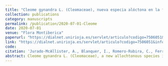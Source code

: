 ```yaml
---
title: "Cleome gynandra L. (Cleomaceae), nueva especia alóctona en la flora continental europea continental"
collection: publications
category: manuscripts
permalink: /publication/2020-07-01-Cleome
date: 2020-07-01
venue: "Flora Montiberica"
paperurl: "https://dialnet.unirioja.es/servlet/articulo?codigo=7506051&info=resume"
link: "https://dialnet.unirioja.es/servlet/articulo?codigo=7506051&info=resumen"
code: 
citation: 'Jurado-McAllister, A., Blanquer, I., Romero-Rubira, C., Ferrando-Pardo I., Laguna, E. y Ferrer-Gallego P. (2020). Cleome gynandra L. (Cleomaceae), nueva especie alóctona en la flora europea. Flora Monteiberica, 77. 86-90'   
abstract: Cleome gynandra L. (Cleomaceae), a new allochtonous species in the European continental flora. A new exotic plant species to Europe, Cleome gynandra L. (Cleomaceae), has been detected in Valencia (Spain), using the ‘seed stowaway’ strategy in horticultural substrata under greenhouse conditions.
---
```

